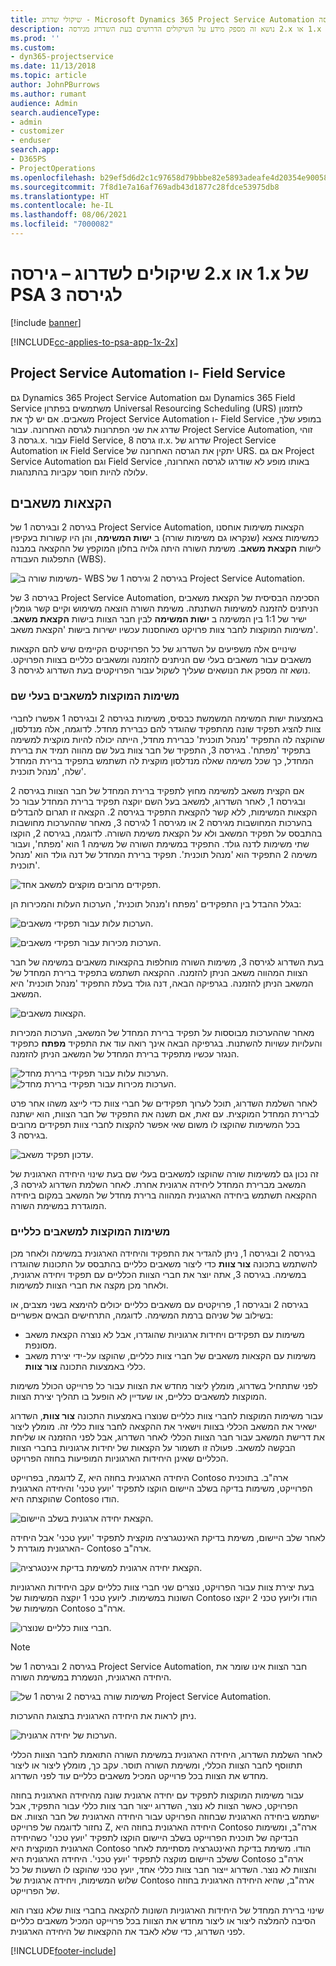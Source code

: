```yaml
---
title: שיקולי שדרוג - Microsoft Dynamics 365 Project Service Automation מגירסה ‎2.x או ‎1.x לגירסה ‎3
description: נושא זה מספק מידע על השיקולים הדרושים בעת השדרוג מגירסה ‎2.x או ‎1.x של Project Service Automation לגירסה 3.
ms.prod: ''
ms.custom:
- dyn365-projectservice
ms.date: 11/13/2018
ms.topic: article
author: JohnPBurrows
ms.author: rumant
audience: Admin
search.audienceType:
- admin
- customizer
- enduser
search.app:
- D365PS
- ProjectOperations
ms.openlocfilehash: b29ef5d6d2c1c97658d79bbbe82e5893adeafe4d20354e90058dde79b67cb716
ms.sourcegitcommit: 7f8d1e7a16af769adb43d1877c28fdce53975db8
ms.translationtype: HT
ms.contentlocale: he-IL
ms.lasthandoff: 08/06/2021
ms.locfileid: "7000082"
---
```

# <a name="upgrade-considerations---psa-version-2x-or-1x-to-version-3"></a>שיקולים לשדרוג – גירסה ‎2.x או ‎1.x של PSA לגירסה 3

[!include [banner](../includes/psa-now-project-operations.md)]

[!INCLUDE[cc-applies-to-psa-app-1x-2x](../includes/cc-applies-to-psa-app-1x-2x.md)]

## <a name="project-service-automation-and-field-service"></a>Project Service Automation ו- Field Service
גם Dynamics 365 Project Service Automation וגם Dynamics 365 Field Service משתמשים בפתרון Universal Resourcing Scheduling‏ (URS) לתזמון משאבים. אם יש לך את Project Service Automation ו- Field Service במופע שלך, שדרג את שני הפתרונות לגרסה האחרונה. עבור Project Service Automation, זוהי גרסה 3.x. עבור Field Service, זו גרסה 8.x. שדרוג של Project Service Automation או Field Service יתקין את הגרסה האחרונה של URS. אם גם Project Service Automation וגם Field Service באותו מופע לא שודרגו לגרסה האחרונה, עלולה להיות חוסר עקביות בהתנהגות.

## <a name="resource-assignments"></a>הקצאות משאבים
בגירסה 2 ובגירסה 1 של Project Service Automation, הקצאות משימות אוחסנו כמשימות צאצא (שנקראו גם משימות שורה) ב **ישות המשימה**, והן היו קשורות בעקיפין לישות **הקצאת משאב**. משימת השורה היתה גלויה בחלון המוקפץ של ההקצאה במבנה התפלגות העבודה (WBS).

![משימות שורה ב- WBS בגירסה 2 וגירסה 1 של Project Service Automation.](media/upgrade-line-task-01.png)

בגירסה 3 של Project Service Automation, הסכימה הבסיסית של הקצאת משאבים הניתנים להזמנה למשימות השתנתה. משימת השורה הוצאה משימוש וקיים קשר גומלין ישיר של 1:1 בין המשימה ב **ישות המשימה** לבין חבר הצוות בישות **הקצאת משאב**. משימות המוקצות לחבר צוות פרויקט מאוחסנות עכשיו ישירות בישות 'הקצאת משאב'.  

שינויים אלה משפיעים על השדרוג של כל הפרויקטים הקיימים שיש להם הקצאות משאבים עבור משאבים בעלי שם הניתנים להזמנה ומשאבים כלליים בצוות הפרויקט. נושא זה מספק את הנושאים שעליך לשקול עבור הפרויקטים בעת השדרוג לגירסה 3. 

### <a name="tasks-assigned-to-named-resources"></a>משימות המוקצות למשאבים בעלי שם
באמצעות ישות המשימה המשמשת כבסיס, משימות בגירסה 2 ובגירסה 1 אפשרו לחברי צוות להציג תפקיד שונה מהתפקיד שהוגדר להם כברירת מחדל. לדוגמה, אלה מנדלסון, שהוקצה לה התפקיד 'מנהל תוכנית' כברירת מחדל, הייתה יכולה להיות מוקצית למשימה בתפקיד 'מפתח'. בגירסה 3, התפקיד של חבר צוות בעל שם מהווה תמיד את ברירת המחדל, כך שכל משימה שאלה מנדלסון מוקצית לה תשתמש בתפקיד ברירת המחדל שלה, 'מנהל תוכנית'.

אם הקצית משאב למשימה מחוץ לתפקיד ברירת המחדל של חבר הצוות בגירסה 2 ובגירסה 1, לאחר השדרוג, למשאב בעל השם יוקצה תפקיד ברירת המחדל עבור כל הקצאות המשימות, ללא קשר להקצאת התפקיד בגירסה 2. הקצאה‬ זו תגרום להבדלים בהערכות המחושבות מגירסה 2 או מגירסה 1 לגירסה 3, מאחר שההערכות מחושבות בהתבסס על תפקיד המשאב ולא על הקצאת משימת השורה. לדוגמה, בגירסה 2, הוקצו שתי משימות לדנה גולד. התפקיד במשימת השורה של משימה 1 הוא 'מפתח', ועבור משימה 2 התפקיד הוא 'מנהל תוכנית'. תפקיד ברירת המחדל של דנה גולד הוא 'מנהל תוכנית'.

![תפקידים מרובים מוקצים למשאב אחד.](media/upgrade-multiple-roles-02.png)

בגלל ההבדל בין התפקידים 'מפתח ו'מנהל תוכנית', הערכות העלות והמכירות הן:

![הערכות עלות עבור תפקידי משאבים.](media/upggrade-cost-estimates-03.png)

![הערכות מכירות עבור תפקידי משאבים.](media/upgrade-sales-estimates-04.png)

בעת השדרוג לגירסה 3, משימות השורה מוחלפות בהקצאות משאבים במשימה של חבר הצוות המהווה משאב הניתן להזמנה. ההקצאה תשתמש בתפקיד ברירת המחדל של המשאב הניתן להזמנה. בגרפיקה הבאה, דנה גולד בעלת התפקיד 'מנהל תוכנית' היא המשאב.

![הקצאות משאבים.](media/resource-assignment-v2-05.png)

מאחר שההערכות מבוססות על תפקיד ברירת המחדל של המשאב, הערכות המכירות והעלויות עשויות להשתנות. בגרפיקה הבאה אינך רואה עוד את התפקיד **מפתח** כתפקיד הנגזר עכשיו מתפקיד ברירת המחדל של המשאב הניתן להזמנה.

![הערכות עלות עבור תפקידי ברירת מחדל.](media/resource-assignment-cost-estimate-06.png)
![הערכות מכירות עבור תפקידי ברירת מחדל.](media/resource-assignment-sales-estimate-07.png)

לאחר השלמת השדרוג, תוכל לערוך תפקידים של חברי צוות כדי לייצג משהו אחר פרט לברירת המחדל המוקצית. עם זאת, אם תשנה את התפקיד של חבר הצוות, הוא ישתנה בכל המשימות שהוקצו לו משום שאי אפשר להקצות לחברי צוות תפקידים מרובים בגירסה 3.

![עדכון תפקיד משאב.](media/resource-role-assignment-08.png)

זה נכון גם למשימות שורה שהוקצו למשאבים בעלי שם בעת שינוי היחידה הארגונית של המשאב מברירת המחדל ליחידה ארגונית אחרת. לאחר השלמת השדרוג לגירסה 3, ההקצאה תשתמש ביחידה הארגונית המהווה ברירת מחדל של המשאב במקום ביחידה המוגדרת במשימת השורה.

### <a name="tasks-assigned-to-generic-resources"></a>משימות המוקצות למשאבים כלליים
בגירסה 2 ובגירסה 1, ניתן להגדיר את התפקיד והיחידה הארגונית במשימה ולאחר מכן להשתמש בתכונה **צור צוות** כדי ליצור משאבים כלליים בהתבסס על התכונות שהוגדרו במשימה. בגירסה 3, אתה יוצר את חברי הצוות הכלליים עם תפקיד ויחידה ארגונית, ולאחר מכן מקצה את חברי הצוות למשימות.

בגירסה 2 ובגירסה 1, פרויקטים עם משאבים כלליים יכולים להימצא בשני מצבים, או בשילוב של שניהם ברמת המשימה. לדוגמה, התרחישים הבאים אפשריים:

- משימות עם תפקידים ויחידות ארגוניות שהוגדרו, אבל לא נוצרה הקצאת משאב מסונפת.
- משימות עם הקצאות משאבים של חברי צוות כלליים, שהוקצו על-ידי יצירת משאב כללי באמצעות התכונה **צור צוות**.

לפני שתתחיל בשדרוג, מומלץ ליצור מחדש את הצוות עבור כל פרוייקט הכולל משימות המוקצות למשאבים כלליים, או שעדיין לא הופעל בו תהליך יצירת הצוות.

עבור משימות המוקצות לחברי צוות כלליים שנוצרו באמצעות התכונה **צור צוות**, השדרוג ישאיר את המשאב הכללי בצוות וישאיר את ההקצאה לחבר צוות כללי זה. מומלץ ליצור את דרישת המשאב עבור חבר הצוות הכללי לאחר השדרוג, אבל לפני ההזמנה או שליחת הבקשה למשאב. פעולה זו תשמור על הקצאות של יחידות ארגוניות בחברי הצוות הכלליים שאינן היחידות הארגוניות המופיעות בחוזה הפרויקט.

לדוגמה, בפרוייקט Z, היחידה הארגונית בחוזה היא Contoso ארה"ב. בתוכנית הפרוייקט, משימות בדיקה בשלב היישום הוקצו לתפקיד 'יועץ טכני' והיחידה הארגונית שהוקצתה היא Contoso הודו.

![הקצאת יחידה ארגונית בשלב היישום.](media/org-unit-assignment-09.png)

לאחר שלב היישום, משימת בדיקת האינטגרציה מוקצית לתפקיד 'יועץ טכני' אבל היחידה הארגונית מוגדרת ל- Contoso ארה"ב.  

![הקצאת יחידה ארגונית למשימת בדיקת אינטגרציה.](media/org-unit-generate-team-10.png)

בעת יצירת צוות עבור הפרויקט, נוצרים שני חברי צוות כלליים עקב היחידות הארגוניות השונות במשימות. ליועץ טכני 1 יוקצה המשימות של Contoso הודו וליועץ טכני 2 יוקצו המשימות של Contoso ארה"ב.  

![חברי צוות כלליים שנוצרו.](media/org-unit-assignments-multiple-resources-11.png)

> [!NOTE]
> בגירסה 2 ובגירסה 1 של Project Service Automation, חבר הצוות אינו שומר את היחידה הארגונית, הנשמרת במשימת השורה.

![משימות שורה בגירסה 2 וגירסה 1 של Project Service Automation.](media/line-tasks-12.png)

ניתן לראות את היחידה הארגונית בתצוגת ההערכות. 

![הערכות של יחידה ארגונית.](media/org-unit-estimates-view-13.png)
 
לאחר השלמת השדרוג, היחידה הארגונית במשימת השורה התואמת לחבר הצוות הכללי תתווסף לחבר הצוות הכללי, ומשימת השורה תוסר. עקב כך, מומלץ ליצור או ליצור מחדש את הצוות בכל פרוייקט המכיל משאבים כלליים עוד לפני השדרוג.

עבור משימות המוקצות לתפקיד עם יחידה ארגונית שונה מהיחידה הארגונית בחוזה הפרויקט, כאשר הצוות לא נוצר, השדרוג ייצור חבר צוות כללי עבור התפקיד, אבל ישתמש ביחידה הארגונית שבחוזה הפרויקט עבור היחידה הארגונית של חבר הצוות. אם נחזור לדוגמה של פרוייקט Z, היחידה הארגונית בחוזה היא Contoso ארה"ב, ומשימות הבדיקה של תוכנית הפרוייקט בשלב היישום הוקצו לתפקיד 'יועץ טכני' כשהיחידה הארגונית המוקצית היא Contoso הודו. משימת בדיקת האינטגרציה מסתיימת לאחר ששלב היישום מוקצה לתפקיד 'יועץ טכני'. היחידה הארגונית היא Contoso ארה"ב והצוות לא נוצר. השדרוג ייצור חבר צוות כללי אחד, יועץ טכני שהוקצו לו השעות של כל שלוש המשימות, ויחידה ארגונית של Contoso ארה"ב, שהיא היחידה הארגונית בחוזה של הפרוייקט.   
 
שינוי ברירת המחדל של היחידות הארגוניות השונות להקצאה בחברי צוות שלא נוצרו הוא הסיבה להמלצה ליצור או ליצור מחדש את הצוות בכל פרוייקט המכיל משאבים כלליים לפני השדרוג, כדי שלא לאבד את ההקצאות של היחידה הארגונית.



[!INCLUDE[footer-include](../includes/footer-banner.md)]